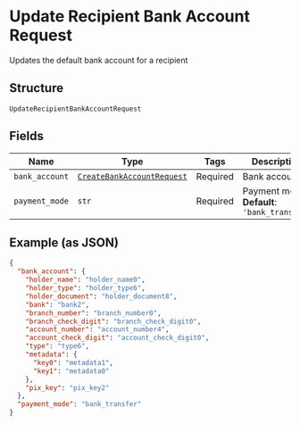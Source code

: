 
# Update Recipient Bank Account Request

Updates the default bank account for a recipient

## Structure

`UpdateRecipientBankAccountRequest`

## Fields

| Name | Type | Tags | Description |
|  --- | --- | --- | --- |
| `bank_account` | [`CreateBankAccountRequest`](../../doc/models/create-bank-account-request.md) | Required | Bank account |
| `payment_mode` | `str` | Required | Payment mode<br>**Default**: `'bank_transfer'` |

## Example (as JSON)

```json
{
  "bank_account": {
    "holder_name": "holder_name0",
    "holder_type": "holder_type6",
    "holder_document": "holder_document8",
    "bank": "bank2",
    "branch_number": "branch_number0",
    "branch_check_digit": "branch_check_digit0",
    "account_number": "account_number4",
    "account_check_digit": "account_check_digit0",
    "type": "type6",
    "metadata": {
      "key0": "metadata1",
      "key1": "metadata0"
    },
    "pix_key": "pix_key2"
  },
  "payment_mode": "bank_transfer"
}
```

